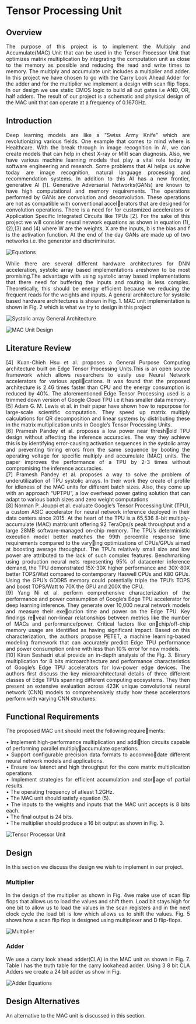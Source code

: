 # Tensor Processing Unit
## Overview
<div style='text-align: justify;'>
The purpose of this project is to implement the
Multiply and Accumulate(MAC) Unit that can be used in the
Tensor Processor Unit that optimizes matrix multiplication by
integrating the computation unit as close to the memory as
possible and reducing the read and write times to memory. The
multiply and accumulate unit includes a multiplier and adder.
In this project we have chosen to go with the Carry Look Ahead
Adder for the adder and for the multiplier we implement a design
with scan flip flops. In our design we use static CMOS logic to
build all out gates i.e AND, OR, half adders. The result of our
project is a schematic and physical design of the MAC unit that
can operate at a frequency of 0.167GHz.
</div>

## Introduction
<div style='text-align: justify;'>
Deep learning models are like a ”Swiss Army Knife”
which are revolutionizing various fields. One example that
comes to mind where is Healthcare. With the break through
in image recognition in AI, we can create models that can
help in chest X-ray or MRI scan diagnosis. Also, we have
various machine learning models that play a vital role today
in software engineering and research. Some problems that AI
helps us solve today are image recognition, natural language
processing and recommendation systems. In addition to this
AI has a new frontier, generative AI [1].
Generative Adversarial Networks(GANs) are known to have
high computational and memory requirements. The operations
performed by GANs are convolution and deconvolution. These
operations are not as compatible with conventional accelerators that are designed for convolution operations. There
is a need for for customized accelerators or Application
Specific Integrated Circuits like TPUs [2]. For the sake of this
project we will consider neural network equations as shown
in equation (1),(2),(3) and (4) where W are the weights, X are
the inputs, b is the bias and f is the activation function. At the
end of the day GANs are made up of two networks i.e. the
generator and discriminator.
</div>

![Equations](img/Screenshot%202024-05-17%20224230.png)
<div style='text-align: justify;'>
While there are several different hardware architectures for
DNN acceleration, systolic array based implementations areshown to be most promising.The advantage with using systolic array based implementations that there need for buffering
the inputs and routing is less complex. Theoretically, this
should be energy efficient because we reducing the frequent
reads for the weights and inputs. A general architecture for
systolic based hardware architectures is shown in Fig. 1. MAC
unit implementation is shown in Fig. 2 which is what we try
to design in this project
</div>

![Systolic array General Architecture](./img/Screenshot%202024-06-05%20222645.png)

![MAC Unit Design](./img/Screenshot%202024-06-05%20222800.png)

## Literature Review


<div style='text-align: justify;'>
[4] Kuan-Chieh Hsu et al. proposes a General Purpose
Computing architecture built on Edge Tensor Processing Units.This is an open source framework which allows researchers
to easily use Neural Network accelerators for various applications. It was found that the proposed architecture is 2.46
times faster than CPU and the energy consumption is reduced
by 40%. The aforementioned Edge Tensor Processing used is a
trimmed down version of Google Cloud TPU i.e it has smaller
data memory .
</div>
<div style='text-align: justify;'>
[5] Adam G. M. Lewis et al. in their paper have shown how
to repurpose for large-scale scientific computation. They speed
up matrix multiply calculations for QR decomposition and
linear systems by distributing these in the matrix multiplication
units in Google’s Tensor Processing Units.
</div>
<div style='text-align: justify;'>
[6] Pramesh Pandey et al. proposes a low power near threshold TPU design without affecting the inference accuracies. The
way they achieve this is by identifying error-causing activation
sequences in the systolic array and preventing timing errors
from the same sequence by booting the operating voltage
for specific multiply and accumulate (MAC) units. The paper
improves the performance of a TPU by 2-3 times without
compromising the inference accuracies.
</div>
<div style='text-align: justify;'>
[7] Pramesh Pandey et al. proposes a way to solve the
problem of underutilization of TPU systolic arrays. In their
work they create of profile for idleness of the MAC units for
different batch sizes. Also, they come up with an approach
“UPTPU”, a low overhead power gating solution that can adapt
to various batch sizes and zero weight computations
</div>
<div style='text-align: justify;'>
[8] Norman P. Jouppi et al. evaluate Google’s Tensor
Processing Unit (TPU), a custom ASIC accelerator for neural
network inference deployed in their data centers since 2015.
At the heart of the TPU is a 65,536 8-bit multiply-accumulate
(MAC) matrix unit offering 92 TeraOps/s peak throughput
and a large 28MB software-managed on-chip memory. The
TPU’s deterministic execution model better matches the 99th
percentile response time requirements compared to the varying optimizations of CPUs/GPUs aimed at boosting average
throughput. The TPU’s relatively small size and low power are
attributed to the lack of such complex features. Benchmarking
using production neural nets representing 95% of datacenter
inference demand, the TPU demonstrated 15X-30X higher
performance and 30X-80X better TOPS/Watt compared to
contemporary Haswell CPUs and K80 GPUs. Using the GPU’s
GDDR5 memory could potentially triple the TPU’s TOPS and
boost TOPS/Watt to 70X the GPU and 200X the CPU.
</div>
<div style='text-align: justify;'>
[9] Yang Ni et al. perform comprehensive characterization
of the performance and power consumption of Google’s Edge
TPU accelerator for deep learning inference. They generate
over 10,000 neural network models and measure their execution time and power on the Edge TPU. Key findings reveal non-linear relationships between metrics like the number
of MACs and performance/power. Critical factors like onchip/off-chip memory usage are identified as having significant
impact. Based on this characterization, the authors propose
PETET, a machine learning-based modeling framework that
can accurately predict Edge TPU performance and power
consumption online with less than 10% error for new models.
</div>
<div style='text-align: justify;'>
[10] Kiran Seshadri et.al provide an in-depth analysis of the
Fig. 3. Binary multiplication for 8 bits
microarchitecture and performance characteristics of Google’s
Edge TPU accelerators for low-power edge devices. The
authors first discuss the key microarchitectural details of three
different classes of Edge TPUs spanning different computing
ecosystems. They then present an extensive evaluation across
423K unique convolutional neural network (CNN) models to
comprehensively study how these accelerators perform with
varying CNN structures.
</div>

## Functional Requirements

The proposed MAC unit should meet the following requirements:
<div style='text-align: justify;'>
• Implement high-performance multiplication and addition circuits capable of performing parallel multiplyaccumulate operations.
</div>
<div style='text-align: justify;'>
• Support configurable precision data formats to accommodate different neural network models and applications.
</div>
<div style='text-align: justify;'>
• Ensure low latenct and high throughput for the core
matrix multiplication operations
</div>
<div style='text-align: justify;'>
• Implement strategies for efficient accumulation and storage of partial results.
</div>
<div style='text-align: justify;'>
• The operating frequency of atleast 1.2GHz.
</div>
<div style='text-align: justify;'>
• The MAC unit should satisfy equation (5).
</div>
<div style='text-align: justify;'>
• The inputs to the weights and inputs that the MAC unit
accepts is 8 bits each.
</div>
<div style='text-align: justify;'>
• The final output is 24 bits.
</div>
<div style='text-align: justify;'>
• The multiplier should produce a 16 bit output as shown
in Fig. 3.
</div>


![Tensor Processor Unit](./img/Screenshot%202024-06-05%20224412.png)

## Design
In this section we discuss the design we wish to implement in our project.

### Multiplier

<div style='text-align: justify;'>
In the design of the multiplier as shown in Fig. 4we make
use of scan flip flops that allows us to load the values and
shift them. Load bit stays high for one bit to allow us to load
the values in the scan registers and in the next clock cycle the load bit is low which allows us to shift the values. Fig. 5
shows how a scan flip flop is designed using multiplexer and
D flip-flops.
</div>

![Multiplier](./img/Screenshot%202024-06-05%20230828.png)

### Adder
<div style='text-align: justify;'>
We use a carry look ahead adder(CLA) in the MAC unit
as shown in Fig. 7. Table I has the truth table for the carry
lookahead adder. Using 3 8 bit CLA Adders we create a 24
bit adder as show in Fig.
</div>

![Adder Equations](./img/Screenshot%202024-06-05%20231225.png)

## Design Alternatives
An alternative to the MAC unit is discussed in this section.
